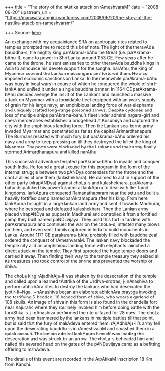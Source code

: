 +++
title = "The story of the nAstIka attack on rAmeshvaraM"
date = "2008-06-20"
upstream_url = "https://manasataramgini.wordpress.com/2008/06/20/the-story-of-the-nastika-attack-on-rameshvaram/"

+++
Source: [here](https://manasataramgini.wordpress.com/2008/06/20/the-story-of-the-nastika-attack-on-rameshvaram/).

An exchange with my acquaintance SRA on apotropaic rites related to temples prompted me to record this brief note. The light of the theravAda bauddha-s, the mighty king parAkrama-bAhu the Great (i.e. parAkrama-bAhu-I), came to power in Shri Lanka around 1153 CE. Few years after he came to the throne, he sent emissaries to other theravAda bauddha kings in Asia to announce his devote support for the sangha. narAthu, the king of Myanmar scorned the Lankan messengers and tortured them. He also imposed economic sanctions on Lanka. In the meanwhile parAkrama-bAhu was busy in local wars in course of which he conquered the whole of shrI-lankA and unified it under a single bauddha banner. In 1164 CE parAkrama-bAhu decided avenge the insult of the Lankans and launched a massive attack on Myanmar with a formidable fleet equipped with an year’s supply of grain for his large navy, an amphibious landing force of war-elephants and uniquely crafted long-range poisoned arrows. Despite cyclones and loss of multiple ships parAkrama-bahu’s fleet under admiral nagara-girI and chera mercenaries established a bridgehead at Kusumiya and captured the city with the amphibious landing force. Then the Lankan sea-borne army invaded Myanmar and penetrated as far as the capital Arimardhanapura. The Burmans resisted with much fury but parAkrama-bAhu ordered his navy and army to keep pressing on till they destroyed the killed the king of Myanmar. The ports were blockaded by the Lankans and their army finally stormed Arimardhanapura and killed narAthu.

This successful adventure tempted parAkrama-bAhu to invade and conquer south India. He found a great excuse for this program in the form of the internal struggle between two pANDya contenders for the throne and the choLa allies of one them (kulashekhara). He claimed to act in support of the other party (vIrapANDya) against choLa-s and kulashekhara. parAkrama-bahu dispatched his powerful admiral lankApura to deal with the Tamil kingdoms. lankApura conquered Ramanathapuram near the setu and built a heavily fortified camp named parAkramapura after his king. From here lankApura brought in a large lankan land army and sent it towards Madhurai, where he besieged and defeated kulashekhara. Then the Lankan army placed vIrapANDya as puppet in Madhurai and controlled it from a fortified camp they built named paNDuvijaya. They used this fort in tandem with parAkramapura and continued the war on the choLa-s, inflicted many blows on them, and even sent Tamils captured in India to build monuments in Lanka. Around 1171 CE parakarama-bAhu probably filled with bauddha zeal ordered the conquest of rAmeshvaraM. The lankan navy blockaded the temple city and an amphibious landing force with elephants launched a direct attack on the temple. They first uprooted the huge temple doors and carried it away. Then finding their way to the temple treasury they seized all its treasures and took control of the shrine and prevented the worship of shiva.

The choLa king rAjadhirAja-II was shaken by the desecration of the temple and called upon a learned tAntrIka of the Urdhva-srotras, j\~nAnashiva to perform abhichAra rites to destroy the lankans who had desecrated the jyotir-li\~Nga. j\~nAnashiva began an elaborate abhichAra prayoga invoking the terrifying 5-headed, 18 handed form of shiva, who wears a garland of 108 skulls. An image of shiva in this form is also found in the chandella fort near Kajuraho where they routinely invoked him before doing battle with the turuShka-s. j\~nAnashiva performed the rite unfazed for 28 days. The choLa army had been hammered by the lankans in multiple battles till that point, but is said that the fury of mahAdeva entered them. rAjAdhirAja-II’s army fell upon the desecrating bauddha-s in rAmeshvaraM and smashed them in a quick assault. The lankan admiral lankApura himself was leading the desecration and was struck by an arrow. The choLa-s beheaded him and nailed his severed head on the gates of the pANDuvijaya camp as a befitting offering to mahAdeva.

The details of this event are recorded in the ArpAkkaM inscription 18 Km from Kanchi.

